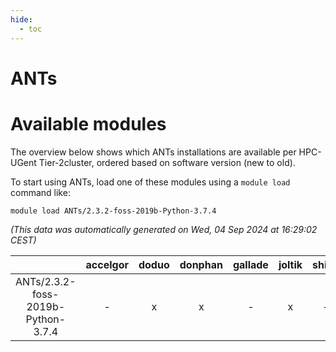 ```yaml
---
hide:
  - toc
---
```


ANTs
====

# Available modules


The overview below shows which ANTs installations are available per HPC-UGent Tier-2cluster, ordered based on software version (new to old).

To start using ANTs, load one of these modules using a `module load` command like:

```shell
module load ANTs/2.3.2-foss-2019b-Python-3.7.4
```

*(This data was automatically generated on Wed, 04 Sep 2024 at 16:29:02 CEST)*  

| |accelgor|doduo|donphan|gallade|joltik|shinx|skitty|
| :---: | :---: | :---: | :---: | :---: | :---: | :---: | :---: |
|ANTs/2.3.2-foss-2019b-Python-3.7.4|-|x|x|-|x|-|x|
